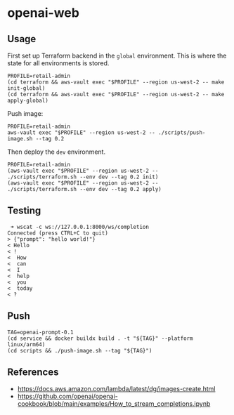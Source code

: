 # openai-web

## Usage

First set up Terraform backend in the `global` environment. This is where the state for all environments is stored.

```shell
PROFILE=retail-admin
(cd terraform && aws-vault exec "$PROFILE" --region us-west-2 -- make init-global)
(cd terraform && aws-vault exec "$PROFILE" --region us-west-2 -- make apply-global) 
```

Push image:

```shell
PROFILE=retail-admin
aws-vault exec "$PROFILE" --region us-west-2 -- ./scripts/push-image.sh --tag 0.2
```

Then deploy the `dev` environment.

```shell
PROFILE=retail-admin
(aws-vault exec "$PROFILE" --region us-west-2 -- ./scripts/terraform.sh --env dev --tag 0.2 init)
(aws-vault exec "$PROFILE" --region us-west-2 -- ./scripts/terraform.sh --env dev --tag 0.2 apply)
```

## Testing

```shell
 ➜ wscat -c ws://127.0.0.1:8000/ws/completion
Connected (press CTRL+C to quit)
> {"prompt": "hello world!"}
< Hello
< !
<  How
<  can
<  I
<  help
<  you
<  today
< ?
```

## Push

```shell
TAG=openai-prompt-0.1
(cd service && docker buildx build . -t "${TAG}" --platform linux/arm64)
(cd scripts && ./push-image.sh --tag "${TAG}")
```

## References

- https://docs.aws.amazon.com/lambda/latest/dg/images-create.html
- https://github.com/openai/openai-cookbook/blob/main/examples/How_to_stream_completions.ipynb